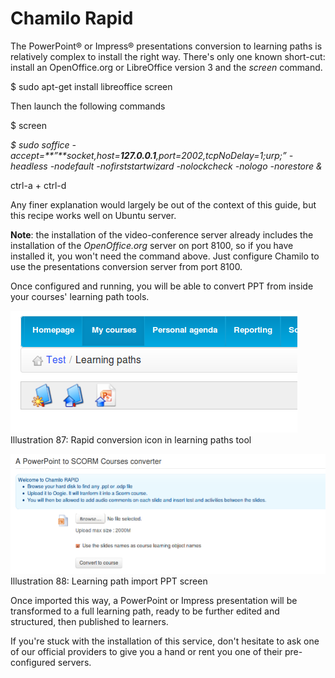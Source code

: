 # Chamilo Rapid

The PowerPoint® or Impress® presentations conversion to learning paths is relatively complex to install the right way. There's only one known short-cut: install an OpenOffice.org or LibreOffice version 3 and the _screen_ command.

$ sudo apt-get install libreoffice screen

Then launch the following commands

$ screen

_$_ _sudo soffice -accept=**”**socket,host=**127.0.0.1**,port=2002,tcpNoDelay=1;urp;”_ _-headless -nodefault_ _-nofirststartwizard_ _-nolockcheck -nologo_ _-norestore_ _&_

ctrl-a + ctrl-d

Any finer explanation would largely be out of the context of this guide, but this recipe works well on Ubuntu server.

**Note**: the installation of the video-conference server already includes the installation of the _OpenOffice.org_ server on port 8100, so if you have installed it, you won't need the command above. Just configure Chamilo to use the presentations conversion server from port 8100.

Once configured and running, you will be able to convert PPT from inside your courses' learning path tools.

![](../../.gitbook/assets/images66.png)Illustration 87: Rapid conversion icon in learning paths tool

![](../../.gitbook/assets/images67.png)Illustration 88: Learning path import PPT screen

Once imported this way, a PowerPoint or Impress presentation will be transformed to a full learning path, ready to be further edited and structured, then published to learners.

If you're stuck with the installation of this service, don't hesitate to ask one of our official providers to give you a hand or rent you one of their pre-configured servers.

